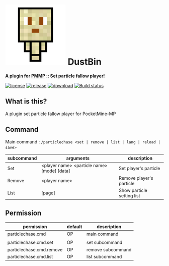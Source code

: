 # [![icon/192x192](assets/icon/192x192.png?raw=true)]() DustBin  
__A plugin for [PMMP](https://pmmp.io) :: Set particle fallow player!__  
  
[![license](https://img.shields.io/github/license/organization/ParticleChase-PMMP.svg?label=License)](LICENSE)
[![release](https://img.shields.io/github/release/organization/ParticleChase-PMMP.svg?label=Release)](../../releases/latest)
[![download](https://img.shields.io/github/downloads/organization/ParticleChase-PMMP/total.svg?label=Download)](../../releases/latest)
[![Build status](https://ci.appveyor.com/api/projects/status/o527umpos3igmfll/branch/master?svg=true)](https://ci.appveyor.com/project/PresentKim/humanoid-pmmp/branch/master)

## What is this?   
A plugin set particle fallow player for PocketMine-MP

## Command
Main command : `/particlechase <set | remove | list | lang | reload | save>`

| subcommand | arguments                                           | description                |
| ---------- | --------------------------------------------------- | -------------------------- |
| Set        | \<player name\> \<particle name\> \[mode\] \[data\] | Set player's particle      |
| Remove     | \<player name\>                                     | Remove player's particle   |
| List       | \[page\]                                            | Show particle setting list |




## Permission
| permission               | default | description       |
| ------------------------ | ------- | ----------------- |
| particlechase.cmd        | OP      | main command      |
|                          |         |                   |
| particlechase.cmd.set    | OP      | set subcommand    |
| particlechase.cmd.remove | OP      | remove subcommand |
| particlechase.cmd.list   | OP      | list subcommand   |
